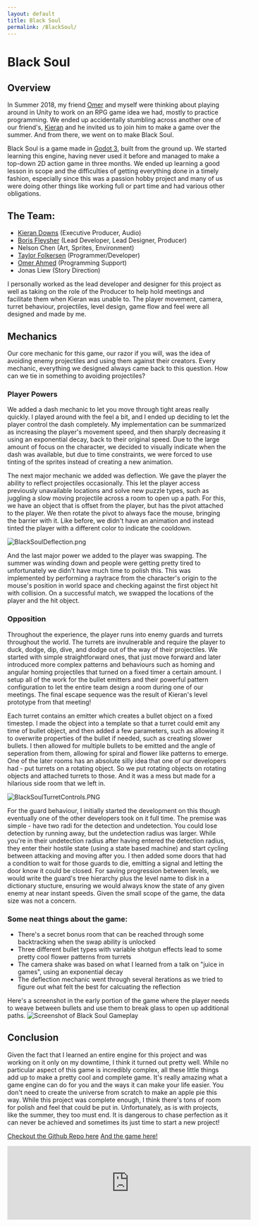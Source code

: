 ```yaml
---
layout: default
title: Black Soul
permalink: /BlackSoul/
---
```

# Black Soul

## Overview
In Summer 2018, my friend [Omer](https://github.com/omergosh) and myself were thinking about playing around in Unity to work on an RPG game idea we had, mostly to practice programming. We ended up accidentally stumbling across another one of our friend's, [Kieran](https://kierandowns.github.io) and he invited us to join him to make a game over the summer. And from there, we went on to make Black Soul.

Black Soul is a game made in [Godot 3](https://godotengine.org), built from the ground up. We started learning this engine, having never used it before and managed to make a top-down 2D action game in three months. We ended up learning a good lesson in scope and the difficulties of getting everything done in a timely fashion, especially since this was a passion hobby project and many of us were doing other things like working full or part time and had various other obligations.

## The Team:
* [Kieran Downs](https://kierandowns.github.io) (Executive Producer, Audio)
* [Boris Fleysher](https://struckdown.github.io) (Lead Developer, Lead Designer, Producer)
* Nelson Chen (Art, Sprites, Environment)
* [Taylor Folkersen](https://github.com/tfolkersen) (Programmer/Developer)
* [Omer Ahmed](https://github.com/Omergosh) (Programming Support)
* Jonas Liew (Story Direction)

I personally worked as the lead developer and designer for this project as well as taking on the role of the Producer to help hold meetings
and facilitate them when Kieran was unable to. The player movement, camera, turret behaviour, projectiles, level design, game flow and feel were all designed and made by me.

## Mechanics
Our core mechanic for this game, our razor if you will, was the idea of avoiding enemy projectiles and using them against their creators. Every mechanic, everything we designed always came back to this question. How can we tie in something to avoiding projectiles? 

### Player Powers
We added a dash mechanic to let you move through tight areas really quickly. I played around with the feel a bit, and I ended up deciding to let the player control the dash completely. My implementation can be summarized as increasing the player's movement speed, and then sharply decreasing it using an exponential decay, back to their original speed. Due to the large amount of focus on the character, we decided to visually indicate when the dash was available, but due to time constraints, we were forced to use tinting of the sprites instead of creating a new animation.

The next major mechanic we added was deflection. We gave the player the ability to reflect projectiles occasionally. This let the player access previously unavailable locations and solve new puzzle types, such as juggling a slow moving projectile across a room to open up a path. For this, we have an object that is offset from the player, but has the pivot attached to the player. We then rotate the pivot to always face the mouse, bringing the barrier with it. Like before, we didn't have an animation and instead tinted the player with a different color to indicate the cooldown.

![BlackSoulDeflection.png](/assets/BlackSoulDeflection.png)

And the last major power we added to the player was swapping. The summer was winding down and people were getting pretty tired to unfortunately we didn't have much time to polish this. This was implemented by performing a raytrace from the character's origin to the mouse's position in world space and checking against the first object hit with collision. On a successful match, we swapped the locations of the player and the hit object.

### Opposition
Throughout the experience, the player runs into enemy guards and turrets throughout the world. The turrets are invulnerable and require the player to duck, dodge, dip, dive, and dodge out of the way of their projectiles. We started with simple straightforward ones, that just move forward and later introduced more complex patterns and behaviours such as homing and angular homing projectiles that turned on a fixed timer a certain amount. I setup all of the work for the bullet emitters and their powerful pattern configuration to let the entire team design a room during one of our meetings. The final escape sequence was the result of Kieran's level prototype from that meeting! 

Each turret contains an emitter which creates a bullet object on a fixed timestep. I made the object into a template so that a turret could emit any time of bullet object, and then added a few parameters, such as allowing it to overwrite properties of the bullet if needed, such as creating slower bullets. I then allowed for multiple bullets to be emitted and the angle of seperation from them, allowing for spiral and flower like patterns to emerge. One of the later rooms has an absolute silly idea that one of our developers had - put turrets on a rotating object. So we put rotating objects on rotating objects and attached turrets to those. And it was a mess but made for a hilarious side room that we left in.

![BlackSoulTurretControls.PNG](/assets/BlackSoulTurretControls.PNG)

For the guard behaviour, I initially started the development on this though eventually one of the other developers took on it full time. The premise was simple - have two radi for the detection and undetection. You could lose detection by running away, but the undetection radius was larger. While you're in their undetection radius after having entered the detection radius, they enter their hostile state (using a state based machine) and start cycling between attacking and moving after you. I then added some doors that had a condition to wait for those guards to die, emitting a signal and letting the door know it could be closed. For saving progression between levels, we would write the guard's tree hierarchy plus the level name to disk in a dictionary stucture, ensuring we would always know the state of any given enemy at near instant speeds. Given the small scope of the game, the data size was not a concern.

### Some neat things about the game:
* There's a secret bonus room that can be reached through some backtracking when the swap ability is unlocked
* Three different bullet types with variable shotgun effects lead to some pretty cool flower patterns from turrets
* The camera shake was based on what I learned from a talk on "juice in games", using an exponential decay
* The deflection mechanic went through several iterations as we tried to figure out what felt the best for calcuating the reflection

Here's a screenshot in the early portion of the game where the player needs to weave between bullets and use them to break glass to open up additional paths.
![Screenshot of Black Soul Gameplay](/assets/BlackSoulGameplay.png)

## Conclusion
Given the fact that I learned an entire engine for this project and was working on it only on my downtime, I think it turned out pretty well. While no particular aspect of this game is incredibly complex, all these little things add up to make a pretty cool and complete game. It's really amazing what a game engine can do for you and the ways it can make your life easier. You don't need to create the universe from scratch to make an apple pie this way. While this project was complete enough, I think there's tons of room for polish and feel that could be put in. Unfortunately, as is with projects, like the summer, they too must end. It is dangerous to chase perfection as it can never be achieved and sometimes its just time to start a new project!

[Checkout the Github Repo here](https://github.com/TeamMaigo/BlackSoul)
[And the game here!](https://omergosh.itch.io/black-soul)

<iframe src="https://itch.io/embed/428833" width="552" height="167" frameborder="0"><a href="https://omergosh.itch.io/black-soul">Black Soul by Omergosh, Struckdown</a></iframe>